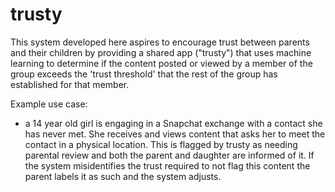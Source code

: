 # trusty

This system developed here aspires to encourage trust between parents and their children by providing a shared app ("trusty") that uses machine learning to determine if the content posted or viewed by a member of the group exceeds the 'trust threshold' that the rest of the group has established for that member.

Example use case:
* a 14 year old girl is engaging in a Snapchat exchange with a contact she has never met. She receives and views content that asks her to meet the contact in a physical location. This is flagged by trusty as needing parental review and both the parent and daughter are informed of it. If the system misidentifies the trust required to not flag this content the parent labels it as such and the system adjusts.
